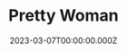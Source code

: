 ---
title: "Pretty Woman"
year: 1990
date: 2023-03-07T00:00:00.000Z
permalink: /almanac/movies/2023-03-07-pretty-woman/index.html
link: https://boxd.it/3X84UN
tmdbid: 114
---